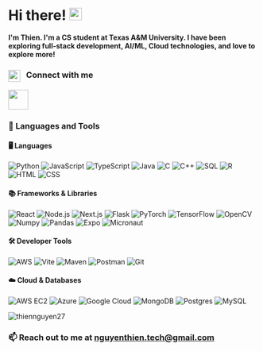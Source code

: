 # Hi there! <img src="https://emojis.slackmojis.com/emojis/images/1536351075/4594/blob-wave.gif" width="25"/>

**I'm Thien. I'm a CS student at Texas A&M University. I have been exploring full-stack development, AI/ML, Cloud technologies, and love to explore more!**

<h3 align="left">
  <img src="https://img.icons8.com/ios-filled/50/chain.png" width="24" height="24" style="vertical-align: middle; margin-right: 8px;" />
  Connect with me
</h3>

<a href="https://linkedin.com/in/thiennguyen27" target="_blank">
  <img src="https://raw.githubusercontent.com/rahuldkjain/github-profile-readme-generator/master/src/images/icons/Social/linked-in-alt.svg" width="40" height="40" />
</a>


### 🧰 Languages and Tools

#### 🖥️ Languages  

![Python](https://img.shields.io/badge/Python-3776AB?style=for-the-badge&logo=python&logoColor=white)   ![JavaScript](https://img.shields.io/badge/JavaScript-F7DF1E?style=for-the-badge&logo=javascript&logoColor=black)   ![TypeScript](https://img.shields.io/badge/TypeScript-3178C6?style=for-the-badge&logo=typescript&logoColor=white)  ![Java](https://img.shields.io/badge/Java-007396?style=for-the-badge&logo=java&logoColor=white)  ![C](https://img.shields.io/badge/C-00599C?style=for-the-badge&logo=c&logoColor=white)  ![C++](https://img.shields.io/badge/C++-00599C?style=for-the-badge&logo=c%2B%2B&logoColor=white)  ![SQL](https://img.shields.io/badge/SQL-4479A1?style=for-the-badge&logo=mysql&logoColor=white)  ![R](https://img.shields.io/badge/R-276DC3?style=for-the-badge&logo=r&logoColor=white)   ![HTML](https://img.shields.io/badge/HTML5-E34F26?style=for-the-badge&logo=html5&logoColor=white)  ![CSS](https://img.shields.io/badge/CSS3-1572B6?style=for-the-badge&logo=css3&logoColor=white) 

#### 📚 Frameworks & Libraries  

![React](https://img.shields.io/badge/React-61DAFB?style=for-the-badge&logo=react&logoColor=black)  ![Node.js](https://img.shields.io/badge/Node.js-339933?style=for-the-badge&logo=node.js&logoColor=white)  ![Next.js](https://img.shields.io/badge/Next.js-000000?style=for-the-badge&logo=next.js&logoColor=white)  ![Flask](https://img.shields.io/badge/Flask-000000?style=for-the-badge&logo=flask&logoColor=white) ![PyTorch](https://img.shields.io/badge/PyTorch-EE4C2C?style=for-the-badge&logo=pytorch&logoColor=white)  ![TensorFlow](https://img.shields.io/badge/TensorFlow-FF6F00?style=for-the-badge&logo=tensorflow&logoColor=white)  ![OpenCV](https://img.shields.io/badge/OpenCV-5C3EE8?style=for-the-badge&logo=opencv&logoColor=white)  ![Numpy](https://img.shields.io/badge/Numpy-013243?style=for-the-badge&logo=numpy&logoColor=white)  ![Pandas](https://img.shields.io/badge/Pandas-150458?style=for-the-badge&logo=pandas&logoColor=white) ![Expo](https://img.shields.io/badge/expo-1C1E24?style=for-the-badge&logo=expo&logoColor=#D04A37) ![Micronaut](https://img.shields.io/badge/Micronaut-1C1E24?style=for-the-badge&logo=micronaut&logoColor=#D04A37)

#### 🛠 Developer Tools  

![AWS](https://img.shields.io/badge/AWS-FF9900?style=for-the-badge&logo=amazonaws&logoColor=white)  ![Vite](https://img.shields.io/badge/Vite-646CFF?style=for-the-badge&logo=vite&logoColor=white) ![Maven](https://img.shields.io/badge/Maven-C71A36?style=for-the-badge&logo=apachemaven&logoColor=white) ![Postman](https://img.shields.io/badge/Postman-FF6C37?style=for-the-badge&logo=postman&logoColor=white) ![Git](https://img.shields.io/badge/Git-F05032?style=for-the-badge&logo=git&logoColor=white)  

#### ☁️ Cloud & Databases  

![AWS EC2](https://img.shields.io/badge/AWS%20EC2-FF9900?style=for-the-badge&logo=amazonaws&logoColor=white)  ![Azure](https://img.shields.io/badge/Microsoft%20Azure-0078D4?style=for-the-badge&logo=microsoft-azure&logoColor=white)  ![Google Cloud](https://img.shields.io/badge/Google%20Cloud-4285F4?style=for-the-badge&logo=google-cloud&logoColor=white)  ![MongoDB](https://img.shields.io/badge/MongoDB-47A248?style=for-the-badge&logo=mongodb&logoColor=white) ![Postgres](https://img.shields.io/badge/PostgreSQL-336791?style=for-the-badge&logo=postgresql&logoColor=white)  ![MySQL](https://img.shields.io/badge/MySQL-4479A1?style=for-the-badge&logo=mysql&logoColor=white)


<p>
  <img align="center" src="https://github-readme-stats.vercel.app/api/top-langs?username=thiennguyen27&show_icons=true&locale=en&layout=compact" alt="thiennguyen27"/>
</p>

 ### 📫 Reach out to me at **nguyenthien.tech@gmail.com**

